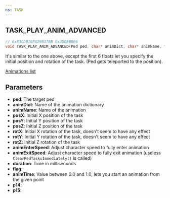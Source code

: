 ```yaml
---
ns: TASK
---
```

## TASK_PLAY_ANIM_ADVANCED

```c
// 0x83CDB10EA29B370B 0x3DDEB0E6
void TASK_PLAY_ANIM_ADVANCED(Ped ped, char* animDict, char* animName, float posX, float posY, float posZ, float rotX, float rotY, float rotZ, float animEnterSpeed, float animExitSpeed, int duration, Any flag, float animTime, Any p14, Any p15);
```


It's similar to the one above, except the first 6 floats let you specify the initial position and rotation of the task. (Ped gets teleported to the position).


[Animations list](https://alexguirre.github.io/animations-list/)


## Parameters
* **ped**: The target ped
* **animDict**: Name of the animation dictionary
* **animName**: Name of the animation
* **posX**: Initial X position of the task
* **posY**: Initial Y position of the task
* **posZ**: Initial Z position of the task
* **rotX**: Initial X rotation of the task, doesn't seem to have any effect
* **rotY**: Initial Y rotation of the task, doesn't seem to have any effect
* **rotZ**: Initial Z rotation of the task
* **animEnterSpeed**: Adjust character speed to fully enter animation
* **animExitSpeed**: Adjust character speed to fully exit animation (useless `ClearPedTasksImmediately()` is called)
* **duration**: Time in milliseconds
* **flag**: 
* **animTime**: Value between 0.0 and 1.0, lets you start an animation from the given point
* **p14**: 
* **p15**: 


